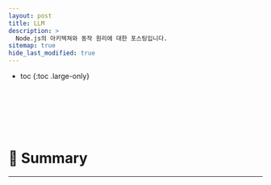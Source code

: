 ```yaml
---
layout: post
title: LLM
description: >
  Node.js의 아키텍쳐와 동작 원리에 대한 포스팅입니다.
sitemap: true
hide_last_modified: true
---
```


* toc
{:toc .large-only}


<br><br><br><br><br>

# 📌 Summary
<hr>